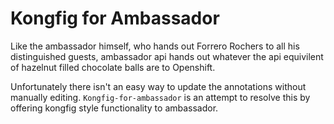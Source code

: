 # Kongfig for Ambassador

Like the ambassador himself, who hands out Forrero Rochers to all his distinguished guests, ambassador api hands out
whatever the api equivilent of hazelnut filled chocolate balls are to Openshift.

Unfortunately there isn't an easy way to update the annotations without manually editing. `Kongfig-for-ambassador` is an
attempt to resolve this by offering kongfig style functionality to ambassador.
